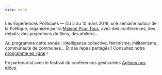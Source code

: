 ```yaml
---
view: none
---
```


Les Expériences Politiques &mdash; Du 5 au 10 mars 2018, une semaine autour de la Politique, organisée par la [Maison Pour Tous][1], avec des conférences, des débats, des projections de films, des ateliers…

Au programme cette année : Intelligence collective, féminisme, militantisme, communauté de communes… Et des repas partagés&nbsp;! Consultez notre [programme en ligne](/programme/)&nbsp;!

En partenariat avec le festival de conférences gesticulées [Agitons nos idées][2].

[1]: http://www.salledesrancy.com/
[2]: http://festiconfslyon.fr/
